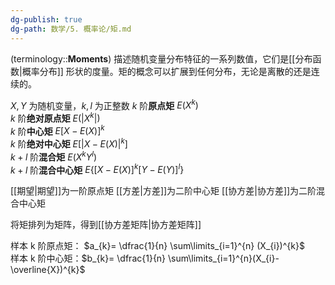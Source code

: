 ```yaml
---
dg-publish: true
dg-path: 数学/5. 概率论/矩.md
---
```

(terminology::**Moments**)
描述随机变量分布特征的一系列数值，它们是[[分布函数\|概率分布]] 形状的度量。矩的概念可以扩展到任何分布，无论是离散的还是连续的。

$X,Y$ 为随机变量，$k,l$ 为正整数
$k$ 阶**原点矩**               $E(X^{k})$              
$k$ 阶**绝对原点矩**        $E(|X^{k}|)$          
$k$ 阶**中心矩**               $E[X-E(X)]^{k}$  
$k$ 阶**绝对中心矩**        $E[|X-E(X)|^{k}]$   
$k+l$ 阶**混合矩**          $E(X^{k}Y^{l})$         
$k+l$ 阶**混合中心矩**   $E\left\{[X-E(X)]^{k}[Y-E(Y)]^{l} \right\}$   

[[期望\|期望]]为一阶原点矩
[[方差\|方差]]为二阶中心矩
[[协方差\|协方差]]为二阶混合中心矩

将矩排列为矩阵，得到[[协方差矩阵\|协方差矩阵]]

样本 k 阶原点矩： $a_{k}= \dfrac{1}{n} \sum\limits_{i=1}^{n} (X_{i})^{k}$   
样本 k 阶中心矩：$b_{k}= \dfrac{1}{n} \sum\limits_{i=1}^{n}(X_{i}-\overline{X})^{k}$

